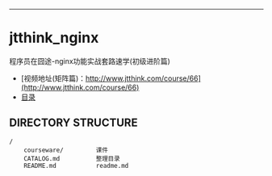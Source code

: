 -----

# jtthink_nginx

程序员在囧途-nginx功能实战套路速学(初级进阶篇)

* [视频地址(矩阵篇)：http://www.jtthink.com/course/66](http://www.jtthink.com/course/66)
* [目录](https://github.com/lianghongle/jtthink_nginx/blob/master/CATALOG.md)

DIRECTORY STRUCTURE
-------------------

```
/
    courseware/         课件
    CATALOG.md          整理目录
    README.md           readme.md
```

